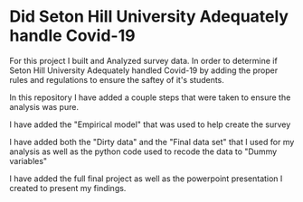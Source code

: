 # Did Seton Hill University Adequately handle Covid-19 
For this project I built and Analyzed survey data.  In order to determine if Seton Hill University Adequately handled Covid-19 by adding the proper rules and regulations to ensure the saftey of it's students. 

In this repository I have added a couple steps that were taken to ensure the analysis was pure.

I have added the "Empirical model" that was used to help create the survey 

I have added both the "Dirty data" and the "Final data set" that I used for my analysis as well as the python code used to recode the data to "Dummy variables"

I have added the full final project as well as the powerpoint presentation I created to present my findings.
